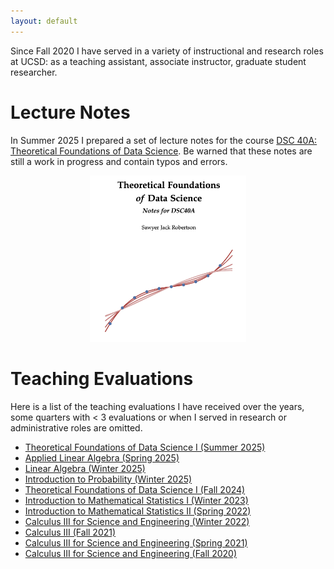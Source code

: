 ```yaml
---
layout: default
---
```


Since Fall 2020 I have served in a variety of instructional and research roles at UCSD: as a teaching assistant, associate instructor, graduate student researcher. 

# Lecture Notes

In Summer 2025 I prepared a set of lecture notes for the course [DSC 40A: Theoretical Foundations of Data Science](assets/teaching/tfds_book.pdf).
Be warned that these notes are still a work in progress and contain typos and errors.

<p align="center">
    <a href="assets/teaching/tfds_book.pdf"> <img src="/assets/images/tfds_cover.png" alt="tfds_cover" style="width:250px;"></a>
</p>

# Teaching Evaluations

Here is a list of the teaching evaluations I have received over the years, some quarters with < 3 evaluations or when I served in research or administrative roles are omitted.

* [Theoretical Foundations of Data Science I (Summer 2025)](assets/teaching/evaluations/2025_summer_dsc40a.pdf)
* [Applied Linear Algebra (Spring 2025)](assets/teaching/evaluations/2025_spring_math102.pdf)
* [Linear Algebra (Winter 2025)](assets/teaching/evaluations/2025_winter_math18.pdf)
* [Introduction to Probability (Winter 2025)](assets/teaching/evaluations/2025_winter_math180a.pdf)
* [Theoretical Foundations of Data Science I (Fall 2024)](assets/teaching/evaluations/2024_fall_dsc40a.pdf)
* [Introduction to Mathematical Statistics I (Winter 2023)](assets/teaching/evaluations/2023_winter_math181a.pdf)
* [Introduction to Mathematical Statistics II (Spring 2022)](assets/teaching/evaluations/2022_spring_math181b.pdf)
* [Calculus III for Science and Engineering (Winter 2022)](assets/teaching/evaluations/2022_winter_math20c.pdf)
* [Calculus III (Fall 2021)](assets/teaching/evaluations/2021_fall_math10c.pdf)
* [Calculus III for Science and Engineering (Spring 2021)](assets/teaching/evaluations/2021_spring_math20c.pdf)
* [Calculus III for Science and Engineering (Fall 2020)](assets/teaching/evaluations/2020_fall_math20c.pdf)

